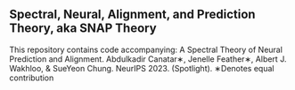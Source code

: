 ## **S**pectral, **N**eural, **A**lignment, and **P**rediction Theory, aka **SNAP Theory**

This repository contains code accompanying: A Spectral Theory of Neural Prediction and Alignment. Abdulkadir Canatar∗, Jenelle Feather∗, Albert J. Wakhloo, & SueYeon Chung. NeurIPS 2023. (Spotlight). ∗Denotes equal contribution
